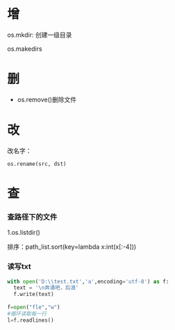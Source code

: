 # 增

os.mkdir: 创建一级目录

os.makedirs

# 删

- os.remove()删除文件

# 改

改名字：

```
os.rename(src, dst)
```

# 查

### 查路径下的文件

1.os.listdir()

排序：path_list.sort(key=lambda x:int(x[:-4]))

### 读写txt

```python
with open('D:\\test.txt','a',encoding='utf-8') as f:
  text = '\n奔涌吧，后浪'
  f.write(text)
 
f=open("fle","w")
#循环读取每一行
l=f.readlines()
```

### 
